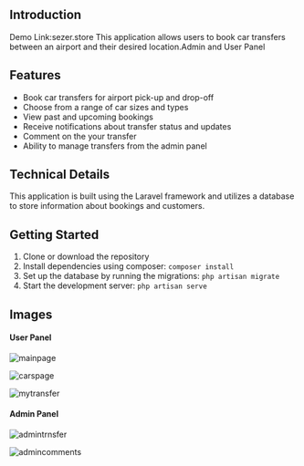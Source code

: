 ## Introduction
Demo Link:sezer.store
This application allows users to book car transfers between an airport and their desired location.Admin and User Panel 

## Features
- Book car transfers for airport pick-up and drop-off
- Choose from a range of car sizes and types
- View past and upcoming bookings
- Receive notifications about transfer status and updates
- Comment on the your transfer
- Ability to manage transfers from the admin panel

## Technical Details
This application is built using the Laravel framework and utilizes a database to store information about bookings and customers.

## Getting Started
1. Clone or download the repository
2. Install dependencies using composer: `composer install`
3. Set up the database by running the migrations: `php artisan migrate`
4. Start the development server: `php artisan serve`

## Images 
#### User Panel
![mainpage](https://user-images.githubusercontent.com/36985898/218602684-1e367e2f-3d87-41a2-99df-0cbc97e0fcb5.jpg)

![carspage](https://user-images.githubusercontent.com/36985898/218602677-39d46aa0-7036-46a3-ba6d-a995eda48913.jpg)

![mytransfer](https://user-images.githubusercontent.com/36985898/218602668-b8855155-1521-4f52-be05-586ce3e4fe52.jpg)


#### Admin Panel
![admintrnsfer](https://user-images.githubusercontent.com/36985898/218602711-d5512975-644a-433e-b693-de4dabdd2d3e.png)

![admincomments](https://user-images.githubusercontent.com/36985898/218602716-e40d4794-e9b0-49d5-9573-3b04b840aabb.png)
